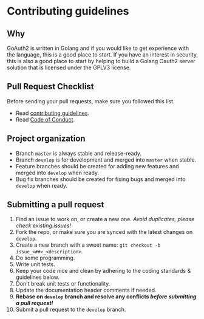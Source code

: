 # Contributing guidelines

## Why
GoAuth2 is written in Golang and if you would like to get experience with the language, this is a good place to start.
If you have an interest in security, this is also a good place to start by helping to build a Golang Oauth2 server solution that is licensed under the GPLV3 license.

## Pull Request Checklist
Before sending your pull requests, make sure you followed this list.

- Read [contributing guidelines](CONTRIBUTING.md).
- Read [Code of Conduct](CODE_OF_CONDUCT.md).


## Project organization

* Branch `master` is always stable and release-ready.
* Branch `develop` is for development and merged into `master` when stable.
* Feature branches should be created for adding new features and merged into `develop` when ready.
* Bug fix branches should be created for fixing bugs and merged into `develop` when ready.

## Submitting a pull request

1. Find an issue to work on, or create a new one. *Avoid duplicates, please check existing issues!*
2. Fork the repo, or make sure you are synced with the latest changes on `develop`.
3. Create a new branch with a sweet name: `git checkout -b issue_<##>_<description>`.
4. Do some programming.
5. Write unit tests.
6. Keep your code nice and clean by adhering to the coding standards & guidelines below.
7. Don't break unit tests or functionality.
8. Update the documentation header comments if needed.
9. **Rebase on `develop` branch and resolve any conflicts _before submitting a pull request!_**
10. Submit a pull request to the `develop` branch.

